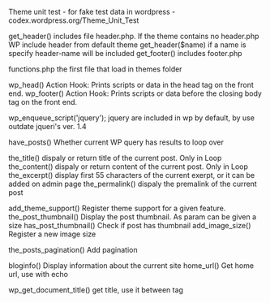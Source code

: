 Theme unit test  - for fake test data in wordpress - codex.wordpress.org/Theme_Unit_Test

get_header()        includes file header.php. If the theme contains no header.php WP include header from default theme
get_header($name)   if a name is specify header-name will be included 
get_footer()        includes footer.php 

functions.php   the first file that load in themes folder


wp_head()       Action Hook: Prints scripts or data in the head tag on the front end.
wp_footer()     Action Hook: Prints scripts or data before the closing body tag on the front end.

wp_enqueue_script('jquery');    jquery are included in wp by default, by use outdate jqueri's ver. 1.4


have_posts()    Whether current WP query has results to loop over
    
the_title()         dispaly or return title of the current post. Only in Loop
the_content()       dispaly or return content of the current post. Only in Loop
the_excerpt()       display first 55 characters of the current exerpt, or it can be added on admin page 
the_permalink()     dispaly the premalink of the current post

add_theme_support()     Register theme support for a given feature. 
the_post_thumbnail()    Display the post thumbnail. As param can be given a size
has_post_thumbnail()    Check if post has thumbnail
add_image_size()        Register a new image size

the_posts_pagination()      Add pagination

bloginfo()      Display information about the current site
home_url()      Get home url, use with echo


wp_get_document_title()             get title, use it between tag <title>
add_theme_support('title-tag');     delete <title> for using this hook 


register_nav_menus()   Registers navigation menu locations for a theme.

wp_nav_menu()       Displays a navigation menu

get_sidebar()       Load sidebar template. use with add_action('widget_init', 'my_func');

dynamic_sidebar()   Display dynamic sidebar.

is_active_sidebar()    Determines whether a sidebar is in use. 




/* -- Config -- */

define('FS_METHOD', 'direct'); Allow install plugins using filesystem instead of FTP parameters
define('DEBUG', false) default value false, so no errors are shown on page
